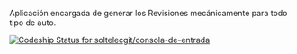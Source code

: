 Aplicación encargada de generar los Revisiones mecánicamente para todo tipo de auto.

[ ![Codeship Status for soltelecgit/consola-de-entrada](https://codeship.com/projects/683534e0-b1c7-0133-342d-7e5a34091697/status?branch=master)](https://codeship.com/projects/133167)
